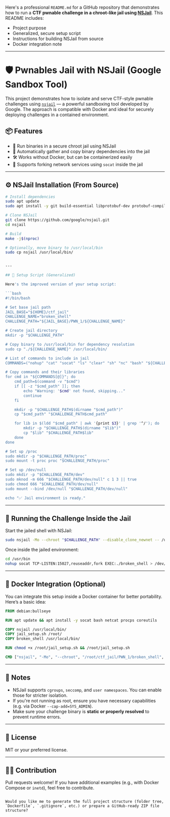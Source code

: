 Here's a professional `README.md` for a GitHub repository that demonstrates how to run a **CTF pwnable challenge in a chroot-like jail using [NSJail](https://github.com/google/nsjail)**. This README includes:

- Project purpose
- Generalized, secure setup script
- Instructions for building NSJail from source
- Docker integration note

---

# 🛡️ Pwnables Jail with NSJail (Google Sandbox Tool)

This project demonstrates how to isolate and serve CTF-style pwnable challenges using [`nsjail`](https://github.com/google/nsjail) — a powerful sandboxing tool developed by Google. The approach is compatible with Docker and ideal for securely deploying challenges in a contained environment.

## 📦 Features

- 🔐 Run binaries in a secure chroot jail using NSJail
- 🧩 Automatically gather and copy binary dependencies into the jail
- 🛠️ Works without Docker, but can be containerized easily
- 🧪 Supports forking network services using `socat` inside the jail

---

## ⚙️ NSJail Installation (From Source)

````bash
# Install dependencies
sudo apt update
sudo apt install -y git build-essential libprotobuf-dev protobuf-compiler libnl-route-3-dev libcap-dev libprotobuf-c-dev pkg-config libtool automake bison flex

# Clone NSJail
git clone https://github.com/google/nsjail.git
cd nsjail

# Build
make -j$(nproc)

# Optionally, move binary to /usr/local/bin
sudo cp nsjail /usr/local/bin/


---

## 🚀 Setup Script (Generalized)

Here's the improved version of your setup script:

```bash
#!/bin/bash

# Set base jail path
JAIL_BASE="${HOME}/ctf_jail"
CHALLENGE_NAME="broken_shell"
CHALLENGE_PATH="${JAIL_BASE}/PWN_1/${CHALLENGE_NAME}"

# Create jail directory
mkdir -p "$CHALLENGE_PATH"

# Copy binary to /usr/local/bin for dependency resolution
sudo cp "./${CHALLENGE_NAME}" /usr/local/bin/

# List of commands to include in jail
COMMANDS=("nohup" "cat" "socat" "ls" "clear" "sh" "nc" "bash" "${CHALLENGE_NAME}")

# Copy commands and their libraries
for cmd in "${COMMANDS[@]}"; do
    cmd_path=$(command -v "$cmd")
    if [[ -z "$cmd_path" ]]; then
        echo "Warning: '$cmd' not found, skipping..."
        continue
    fi

    mkdir -p "$CHALLENGE_PATH$(dirname "$cmd_path")"
    cp "$cmd_path" "$CHALLENGE_PATH$cmd_path"

    for lib in $(ldd "$cmd_path" | awk '{print $3}' | grep '^/'); do
        mkdir -p "$CHALLENGE_PATH$(dirname "$lib")"
        cp "$lib" "$CHALLENGE_PATH$lib"
    done
done

# Set up /proc
sudo mkdir -p "$CHALLENGE_PATH/proc"
sudo mount -t proc proc "$CHALLENGE_PATH/proc"

# Set up /dev/null
sudo mkdir -p "$CHALLENGE_PATH/dev"
sudo mknod -m 666 "$CHALLENGE_PATH/dev/null" c 1 3 || true
sudo chmod 666 "$CHALLENGE_PATH/dev/null"
sudo mount --bind /dev/null "$CHALLENGE_PATH/dev/null"

echo "✅ Jail environment is ready."
````

---

## 🔐 Running the Challenge Inside the Jail

Start the jailed shell with NSJail:

```bash
sudo nsjail -Mo --chroot "$CHALLENGE_PATH" --disable_clone_newnet -- /usr/bin/sh
```

Once inside the jailed environment:

```sh
cd /usr/bin
nohup socat TCP-LISTEN:15027,reuseaddr,fork EXEC:./broken_shell > /dev/null 2>&1 &
```

---

## 🐳 Docker Integration (Optional)

You can integrate this setup inside a Docker container for better portability. Here’s a basic idea:

```dockerfile
FROM debian:bullseye

RUN apt update && apt install -y socat bash netcat procps coreutils

COPY nsjail /usr/local/bin/
COPY jail_setup.sh /root/
COPY broken_shell /usr/local/bin/

RUN chmod +x /root/jail_setup.sh && /root/jail_setup.sh

CMD ["nsjail", "-Mo", "--chroot", "/root/ctf_jail/PWN_1/broken_shell", "-- /usr/bin/sh"]
```

---

## 🧠 Notes

- NSJail supports `cgroups`, `seccomp`, and `user namespaces`. You can enable those for stricter isolation.
- If you're not running as root, ensure you have necessary capabilities (e.g. via Docker `--cap-add=SYS_ADMIN`).
- Make sure your challenge binary is **static or properly resolved** to prevent runtime errors.

---

## 📜 License

MIT or your preferred license.

---

## 🙋‍♂️ Contribution

Pull requests welcome! If you have additional examples (e.g., with Docker Compose or `inetd`), feel free to contribute.

```

Would you like me to generate the full project structure (folder tree, `Dockerfile`, `.gitignore`, etc.) or prepare a GitHub-ready ZIP file structure?
```
